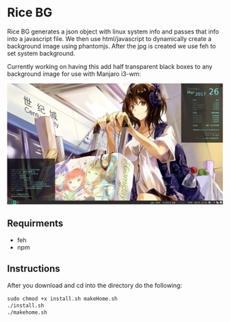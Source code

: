 # Rice BG

Rice BG generates a json object with linux system info and passes that info
into a javascript file. We then use html/javascript to dynamically create
a background image using phantomjs. After the jpg is created we use feh to
set system background. 

Currently working on having this add half transparent black boxes to any background image for use with Manjaro i3-wm:

![screenshot](_README/screen.png)

## Requirments

* feh
* npm

## Instructions

After you download and cd into the directory do the following:

    sudo chmod +x install.sh makeHome.sh
    ./install.sh
    ./makehome.sh
